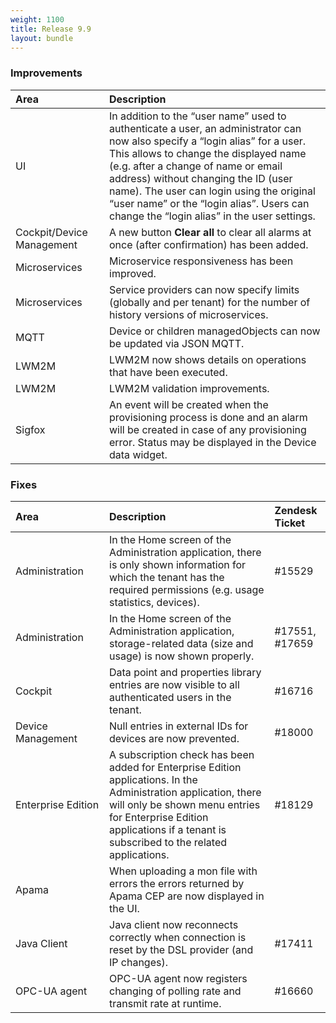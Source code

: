 ```yaml
---
weight: 1100
title: Release 9.9
layout: bundle
---
```


### Improvements

<table>
<col width = 150>
<thead>
<tr>
<th style="text-align:left">Area</th>
<th style="text-align:left">Description</th>
</tr>
</thead>
<tbody>
<tr>
<td style="text-align:left">UI</td>
<td style="text-align:left">In addition to the “user name” used to authenticate a user, an administrator can now also specify  a “login alias” for a user. This allows to change the displayed name (e.g. after a change of name or email address) without changing the ID (user name).  The user can login using the original “user name” or the “login alias”. Users can change the “login alias” in the user settings.</td>
</tr>
<tr>
<td style="text-align:left">Cockpit/Device Management</td>
<td style="text-align:left">A new button <strong>Clear all</strong> to clear all alarms at once (after confirmation) has been added.</td>
</tr>
<tr>
<td style="text-align:left">Microservices</td>
<td style="text-align:left">Microservice responsiveness has been improved.</td>
</tr>
<tr>
<td style="text-align:left">Microservices</td>
<td style="text-align:left">Service providers can now specify limits (globally and per tenant) for the number of history versions of microservices.</td>
</tr>
<tr>
<td style="text-align:left">MQTT</td>
<td style="text-align:left">Device or children managedObjects can now be updated via JSON MQTT.</td>
</tr>
<tr>
<td style="text-align:left">LWM2M</td>
<td style="text-align:left">LWM2M now shows details on operations that have been executed.</td>
</tr>
<tr>
<td style="text-align:left">LWM2M</td>
<td style="text-align:left">LWM2M validation improvements.</td>
</tr>
<tr>
<td style="text-align:left">Sigfox</td>
<td style="text-align:left">An event will be created when the provisioning process is done and an alarm will be created in case of any provisioning error. Status may be displayed in the Device data widget.</td>
</tr>
</tbody>
</table>


### Fixes

<table>
<col width = 150>
<thead>
<tr>
<th style="text-align:left">Area</th>
<th style="text-align:left">Description</th>
<th style="text-align:left">Zendesk Ticket</th>
</tr>
</thead>
<tbody>
<tr>
<td style="text-align:left">Administration</td>
<td style="text-align:left">In the Home screen of the Administration application, there is only shown information for which the tenant has the required permissions (e.g. usage statistics, devices).</td>
<td style="text-align:left">#15529</td>
</tr>
<tr>
<td style="text-align:left">Administration</td>
<td style="text-align:left">In the Home screen of the Administration application, storage-related data (size and usage) is now shown properly.</td>
<td style="text-align:left">#17551, #17659</td>
</tr>
<tr>
<td style="text-align:left">Cockpit</td>
<td style="text-align:left">Data point and properties library entries are now visible to all authenticated users in the tenant.</td>
<td style="text-align:left">#16716</td>
</tr>
<tr>
<td style="text-align:left">Device Management</td>
<td style="text-align:left">Null entries in external IDs for devices are now prevented.</td>
<td style="text-align:left">#18000</td>
</tr>
<tr>
<td style="text-align:left">Enterprise Edition</td>
<td style="text-align:left">A subscription check has been added for Enterprise Edition applications. In the Administration application, there will only be shown menu entries for Enterprise Edition applications if a tenant is subscribed to the related applications.</td>
<td style="text-align:left">#18129</td>
</tr>

<tr>
<td style="text-align:left">Apama</td>
<td style="text-align:left">When uploading a mon file with errors the errors returned by Apama CEP are now displayed in the UI.</td>
<td style="text-align:left"></td>
</tr>
<tr>
<td style="text-align:left">Java Client</td>
<td style="text-align:left">Java client now reconnects correctly when connection is reset by the DSL provider (and IP changes).</td>
<td style="text-align:left">#17411</td>
</tr>
<tr>
<td style="text-align:left">OPC-UA agent</td>
<td style="text-align:left">OPC-UA agent now registers changing of polling rate and transmit rate at runtime.</td>
<td style="text-align:left">#16660</td>
</tr>
</tbody>
</table>